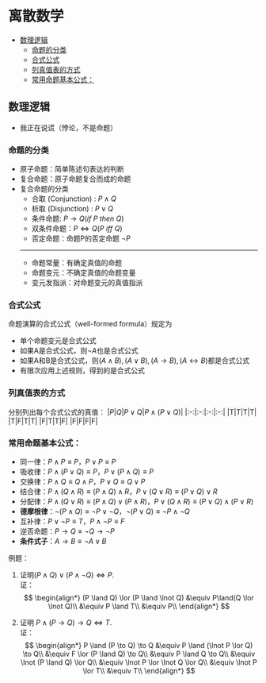 <!-- 离散数学 -->
<meta name="viewport" content="width=device-width, initial-scale=1.0">

# 离散数学 <!-- omit in toc -->
- [数理逻辑](#数理逻辑)
  - [命题的分类](#命题的分类)
  - [合式公式](#合式公式)
  - [列真值表的方式](#列真值表的方式)
  - [常用命题基本公式：](#常用命题基本公式)

## 数理逻辑

- 我正在说谎（悖论，不是命题）  

### 命题的分类
- 原子命题：简单陈述句表达的判断
- 复合命题：原子命题复合而成的命题
- 复合命题的分类
  - 合取 (Conjunction) : $P∧Q$
  - 析取 (Disjunction) : $P∨Q$
  - 条件命题: $P→Q ( if\ P\ then\ Q )$
  - 双条件命题：$P\iff Q ( P\ iff\ Q )$
  - 否定命题：命题P的否定命题 $¬P$
  ---
  - 命题常量：有确定真值的命题
  - 命题变元：不确定真值的命题变量
  - 变元发指派：对命题变元的真值指派

### 合式公式
命题演算的合式公式（well-formed formula）规定为
- 单个命题变元是合式公式
- 如果A是合式公式，则$¬A$也是合式公式
- 如果A和B是合式公式，则$(A∧B),(A∨B),(A→B),(A↔B)$都是合式公式
- 有限次应用上述规则，得到的是合式公式

### 列真值表的方式
分别列出每个合式公式的真值：
|$P$|$Q$|$P \lor Q$|$P \land (P \lor Q)$|
|:-:|:-:|:-:|:-:|
|T|T|T|T|
|T|F|T|T|
|F|T|T|F|
|F|F|F|F|

### 常用命题基本公式：
- 同一律：$P∧P≡P$，$P∨P≡P$
- 吸收律：$P∧(P∨Q)≡P$，$P∨(P∧Q)≡P$
- 交换律：$P∧Q≡Q∧P$，$P∨Q≡Q∨P$
- 结合律：$P∧(Q∧R)≡(P∧Q)∧R$，$P∨(Q∨R)≡(P∨Q)∨R$
- 分配律：$P∧(Q∨R)≡(P∧Q)∨(P∧R)$，$P∨(Q∧R)≡(P∨Q)∧(P∨R)$
- **德摩根律**：$¬(P∧Q)≡¬P∨¬Q$，$¬(P∨Q)≡¬P∧¬Q$
- 互补律：$P∨¬P≡T$，$P∧¬P≡F$
- 逆否命题：$P→Q≡¬Q→¬P$
- **条件式子**：$A \to B ≡ \lnot A \lor B$

例题：  

1. 证明$(P \land Q) \lor (P \land \lnot Q) \iff P.$  
证：
$$
\begin{align*}
    (P \land Q) \lor (P \land \lnot Q) &\equiv P\land(Q \lor \lnot Q)\\
    &\equiv P \land T\\
    &\equiv P\\
\end{align*}
$$

2. 证明 $P \land (P \to Q) \to Q \iff T$.  
证：
$$
\begin{align*}
    P \land (P \to Q) \to Q 
    &\equiv P \land (\lnot P \lor Q) \to Q\\
    &\equiv F \lor (P \land Q) \to Q\\
    &\equiv P \land Q \to Q\\
    &\equiv \lnot (P \land Q) \lor Q\\
    &\equiv \lnot P \lor \lnot Q \lor Q\\
    &\equiv \lnot P \lor T\\
    &\equiv T\\
\end{align*}
$$



